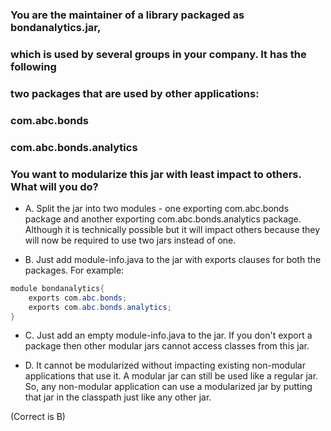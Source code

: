 ### You are the maintainer of a library packaged as bondanalytics.jar,
### which is used by several groups in your company. It has the following
### two packages that are used by other applications:
### com.abc.bonds
### com.abc.bonds.analytics
### You want to modularize this jar with least impact to others. What will you do?

* A. Split the jar into two modules - one exporting com.abc.bonds package and another exporting com.abc.bonds.analytics package.
    Although it is technically possible but it will impact others because they will now be required to use two jars instead of one.

* B. Just add module-info.java to the jar with exports clauses for both the packages.
    For example:
```java
module bondanalytics{
    exports com.abc.bonds;
    exports com.abc.bonds.analytics;
}
``` 

* C. Just add an empty module-info.java to the jar.
    If you don't export a package then other modular jars cannot access classes from this jar.

* D. It cannot be modularized without impacting existing non-modular applications that use it.
    A modular jar can still be used like a regular jar. So, any non-modular application
    can use a modularized jar by putting that jar in the classpath just like any other jar.

(Correct is B)
